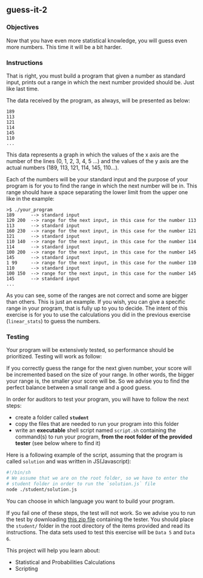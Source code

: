 ## guess-it-2

### Objectives

Now that you have even more statistical knowledge, you will guess even more numbers. This time it will be a bit harder.

### Instructions

That is right, you must build a program that given a number as standard input, prints out a range in which the next number provided should be. Just like last time.

The data received by the program, as always, will be presented as below:

```console
189
113
121
114
145
110
...
```

This data represents a graph in which the values of the x axis are the number of the lines (0, 1, 2, 3, 4, 5 ...) and the values of the y axis are the actual numbers (189, 113, 121, 114, 145, 110...).

Each of the numbers will be your standard input and the purpose of your program is for you to find the range in which the next number will be in.
This range should have a space separating the lower limit from the upper one like in the example:

```console
>$ ./your_program
189      --> standard input
120 200  --> range for the next input, in this case for the number 113
113      --> standard input
160 230  --> range for the next input, in this case for the number 121
121      --> standard input
110 140  --> range for the next input, in this case for the number 114
114      --> standard input
100 200  --> range for the next input, in this case for the number 145
145      --> standard input
1 99     --> range for the next input, in this case for the number 110
110      --> standard input
100 150  --> range for the next input, in this case for the number 145
145      --> standard input
...
```

As you can see, some of the ranges are not correct and some are bigger than others. This is just an example. If you wish, you can give a specific range in your program, that is fully up to you to decide. The intent of this exercise is for you to use the calculations you did in the previous exercise (`linear_stats`) to guess the numbers.

### Testing

Your program will be extensively tested, so performance should be prioritized. Testing will work as follow:

If you correctly guess the range for the next given number, your score will be incremented based on the size of your range. In other words, the bigger your range is, the smaller your score will be. So we advise you to find the perfect balance between a small range and a good guess.

In order for auditors to test your program, you will have to follow the next steps:

- create a folder called **`student`**
- copy the files that are needed to run your program into this folder
- write an **executable** shell script named `script.sh` containing the command(s) to run your program, **from the root folder of the provided tester** (see below where to find it)

Here is a following example of the script, assuming that the program is called `solution` and was written in JS(Javascript):

```sh
#!/bin/sh
# We assume that we are on the root folder, so we have to enter the
# student folder in order to run the `solution.js` file
node ./student/solution.js
```

You can choose in which language you want to build your program.

If you fail one of these steps, the test will not work. So we advise you to run the test by downloading [this zip file](https://assets.01-edu.org/guess-the-number.zip) containing the tester. You should place the `student/` folder in the root directory of the items provided and read its instructions. The data sets used to test this exercise will be `Data 5` and `Data 6`.

This project will help you learn about:

- Statistical and Probabilities Calculations
- Scripting
